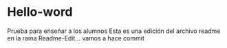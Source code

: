 # Hello-word
Prueba para enseñar a los alumnos
Esta es una edición del archivo readme en la rama Readme-Edit... vamos a hace commit
